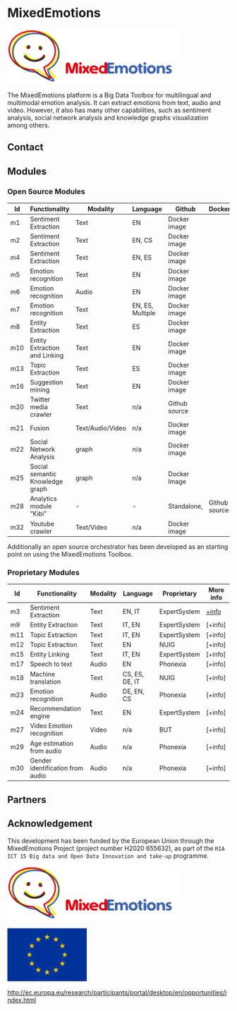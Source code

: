 # MixedEmotions

![MixedEmotions](img/me.png)


The MixedEmotions platform is a Big Data Toolbox for multilingual and multimodal emotion analysis. It can extract emotions from text, audio and video. However, it also has many other capabilities, such as sentiment analysis, social network analysis and knowledge graphs visualization among others.

## Contact

## Modules

### Open Source Modules

|Id|Functionality|Modality|Language|Github|Dockerhub|
|---|---|---|---|---|---|
|m1|Sentiment Extraction|Text|EN|Docker image| |
|m2|Sentiment Extraction|Text|EN, CS|Docker image| |
|m4|Sentiment Extraction|Text|EN, ES|Docker image| |
|m5|Emotion recognition|Text|EN|Docker image| |
|m6|Emotion recognition|Audio|EN|Docker image| |
|m7|Emotion recognition|Text|EN, ES, Multiple|Docker image| |
|m8|Entity Extraction|Text|ES|Docker image| |
|m10|Entity Extraction and Linking|Text|EN|Docker image| |
|m13|Topic Extraction|Text|ES|Docker image| |
|m16|Suggestion mining|Text|EN|Docker image| |
|m20|Twitter media crawler|Text|n/a|Github source| |
|m21|Fusion|Text/Audio/Video|n/a|Docker image| |
|m22|Social Network Analysis|graph|n/a|Docker image| |
|m25|Social semantic Knowledge graph|graph|n/a|Docker Image| |
|m28|Analytics module “Kibi”|-|-|Standalone,| Github source| |
|m32|Youtube crawler|Text/Video|n/a|Docker image| |

Additionally an open source orchestrator has been developed as an starting point on using the MixedEmotions Toolbox.

### Proprietary Modules

|Id|Functionality|Modality|Language|Proprietary|More info|
|---|---|---|---|---|---|
|m3|Sentiment Extraction|Text|EN, IT|ExpertSystem|[+info](https://github.com/MixedEmotions/MixedEmotions/wiki/m3-Sentiment-Extraction-by-ExpertSystem)|
|m9|Entity Extraction|Text|IT, EN|ExpertSystem|[+info]|
|m11|Topic Extraction|Text|IT, EN|ExpertSystem|[+info]|
|m12|Topic Extraction|Text|EN|NUIG|[+info]|
|m15|Entity Linking|Text|IT, EN|ExpertSystem|[+info]|
|m17|Speech to text|Audio|EN|Phonexia|[+info]|
|m18|Machine translation|Text|CS, ES, DE, IT|NUIG|[+info]|
|m23|Emotion recognition|Audio|DE, EN, CS|Phonexia|[+info]|
|m24|Recommendation engine|Text|EN|ExpertSystem|[+info]|
|m27|Video Emotion recognition|Video|n/a|BUT|[+info]|
|m29|Age estimation from audio|Audio|n/a|Phonexia|[+info]|
|m30|Gender identification from audio|Audio|n/a|Phonexia|[+info]|


## Partners



## Acknowledgement

This development has been  funded by the European Union through the MixedEmotions Project (project number H2020 655632), as part of the `RIA ICT 15 Big data and Open Data Innovation and take-up` programme.

![MixedEmotions](img/me.png) 

![EU](img/eu-flag.jpg)

 http://ec.europa.eu/research/participants/portal/desktop/en/opportunities/index.html
